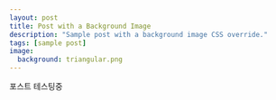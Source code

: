 ```yaml
---
layout: post
title: Post with a Background Image
description: "Sample post with a background image CSS override."
tags: [sample post]
image:
  background: triangular.png
---
```


포스트 테스팅중